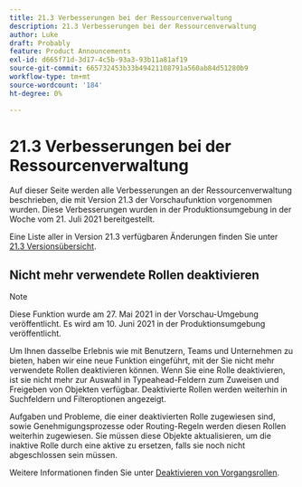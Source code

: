 ```yaml
---
title: 21.3 Verbesserungen bei der Ressourcenverwaltung
description: 21.3 Verbesserungen bei der Ressourcenverwaltung
author: Luke
draft: Probably
feature: Product Announcements
exl-id: d665f71d-3d17-4c5b-93a3-93b11a81af19
source-git-commit: 665732453b33b49421108791a560ab84d51280b9
workflow-type: tm+mt
source-wordcount: '184'
ht-degree: 0%

---
```


# 21.3 Verbesserungen bei der Ressourcenverwaltung

Auf dieser Seite werden alle Verbesserungen an der Ressourcenverwaltung beschrieben, die mit Version 21.3 der Vorschaufunktion vorgenommen wurden. Diese Verbesserungen wurden in der Produktionsumgebung in der Woche vom 21. Juli 2021 bereitgestellt.

Eine Liste aller in Version 21.3 verfügbaren Änderungen finden Sie unter [21.3 Versionsübersicht](../../../product-announcements/product-releases/21.3-release-activity/21-3-release-overview.md).

## Nicht mehr verwendete Rollen deaktivieren

>[!NOTE]
>
>Diese Funktion wurde am 27. Mai 2021 in der Vorschau-Umgebung veröffentlicht. Es wird am 10. Juni 2021 in der Produktionsumgebung veröffentlicht.

Um Ihnen dasselbe Erlebnis wie mit Benutzern, Teams und Unternehmen zu bieten, haben wir eine neue Funktion eingeführt, mit der Sie nicht mehr verwendete Rollen deaktivieren können. Wenn Sie eine Rolle deaktivieren, ist sie nicht mehr zur Auswahl in Typeahead-Feldern zum Zuweisen und Freigeben von Objekten verfügbar. Deaktivierte Rollen werden weiterhin in Suchfeldern und Filteroptionen angezeigt.

Aufgaben und Probleme, die einer deaktivierten Rolle zugewiesen sind, sowie Genehmigungsprozesse oder Routing-Regeln werden diesen Rollen weiterhin zugewiesen. Sie müssen diese Objekte aktualisieren, um die inaktive Rolle durch eine aktive zu ersetzen, falls sie noch nicht abgeschlossen sein müssen.

Weitere Informationen finden Sie unter [Deaktivieren von Vorgangsrollen](../../../administration-and-setup/set-up-workfront/organizational-setup/deactivate-job-roles.md).

